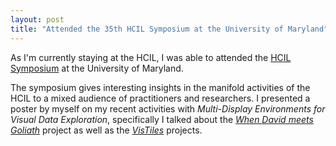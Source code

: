 ```yaml
---
layout: post
title: "Attended the 35th HCIL Symposium at the University of Maryland"
---
```


As I'm currently staying at the HCIL, I was able to attended the [HCIL Symposium](http://hcil.umd.edu/events/event/hcil-annual-symposium/) at the University of Maryland.

The symposium gives interesting insights in the manifold activities of the HCIL to a mixed audience of practitioners and researchers. 
I presented a poster by myself on my recent activities with *Multi-Display Environments for Visual Data Exploration*, specifically I talked about the [*When David meets Goliath*](/publications/2018/david-meets-goliath/) project as well as the [*VisTiles*](/publications/2018/vistiles) projects.
